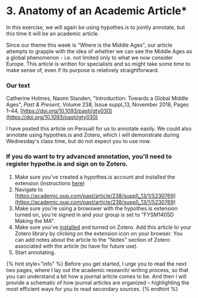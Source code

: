 # 3. Anatomy of an Academic Article\*

In this exercise, we will again be using hypothes.is to jointly annotate, but this time it will be an academic article.

Since our theme this week is "Where is the Middle Ages", our article attempts to grapple with the idea of whether we can see the Middle Ages as a global phenomenon - i.e. not limited only to what we now consider Europe. This article is written for specialists and so might take some time to make sense of, even if its purpose is relatively straightforward.

### Our text

Catherine Holmes,  Naomi Standen, "Introduction: Towards a Global Middle Ages", _Past & Present_, Volume 238, Issue suppl\_13, November 2018, Pages 1–44, [https://doi.org/10.1093/pastj/gty030](https://doi.org/10.1093/pastj/gty030)

I have posted this article on Persuall for us to annotate easily. We could also annotate using hypothes.is and Zotero, which I will demonstrate during Wednesday's class time, but do not expect you to use now.&#x20;

### If you do want to try advanced annotation, you'll need to register hypothe.is and sign on to Zotero.&#x20;

1. Make sure you've created a hypothes.is account and installed the extension (instructions [here](../../../../digital-tools/hypothes.is/#installing-hypothes-is))
2. Navigate to [https://academic.oup.com/past/article/238/suppl\_13/1/5230769](https://academic.oup.com/past/article/238/suppl\_13/1/5230769)
3. Make sure you're using a browswer with the hypothes.is extension turned on, you're signed in and your group is set to "FYSM1405D Making the MA".&#x20;
4. Make sure you've [installed](../../../../digital-tools/zotero/) and turned on Zotero. Add this article to your Zotero library by clicking on the extension icon on your browser. You can add notes about the article to the "Notes" section of Zotero associated with the article (to have for future use).
5. Start annotating.

{% hint style="info" %}
Before you get started, I urge you to read the next two pages, where I lay out the academic research/ writing process, so that you can understand a bit how a journal article comes to be. And then I will provide a schematic of how journal articles are organized – highlighting the most efficient ways for you to read secondary sources.&#x20;
{% endhint %}

